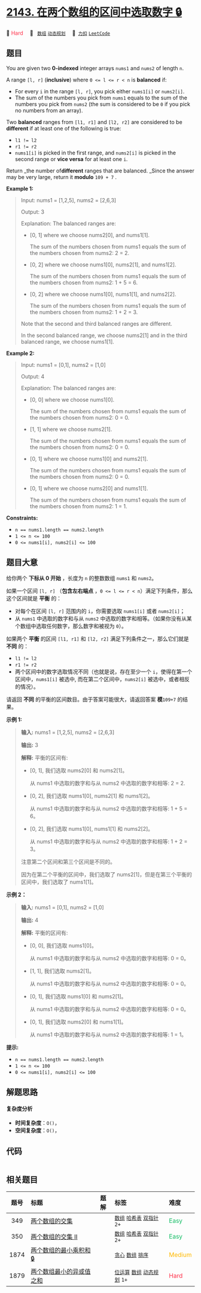 # [2143. 在两个数组的区间中选取数字 🔒](https://2xiao.github.io/leetcode-js/problem/2143.html)

🔴 <font color=#ff334b>Hard</font>&emsp; 🔖&ensp; [`数组`](/tag/array.md) [`动态规划`](/tag/dynamic-programming.md)&emsp; 🔗&ensp;[`力扣`](https://leetcode.cn/problems/choose-numbers-from-two-arrays-in-range) [`LeetCode`](https://leetcode.com/problems/choose-numbers-from-two-arrays-in-range)

## 题目

You are given two **0-indexed** integer arrays `nums1` and `nums2` of length
`n`.

A range `[l, r]` (**inclusive**) where `0 <= l <= r < n` is **balanced** if:

  * For every `i` in the range `[l, r]`, you pick either `nums1[i]` or `nums2[i]`.
  * The sum of the numbers you pick from `nums1` equals to the sum of the numbers you pick from `nums2` (the sum is considered to be `0` if you pick no numbers from an array).

Two **balanced** ranges from `[l1, r1]` and `[l2, r2]` are considered to be
**different** if at least one of the following is true:

  * `l1 != l2`
  * `r1 != r2`
  * `nums1[i]` is picked in the first range, and `nums2[i]` is picked in the second range or **vice versa** for at least one `i`.

Return _the number of**different** ranges that are balanced. _Since the answer
may be very large, return it **modulo** `109 + 7` _._



**Example 1:**

> Input: nums1 = [1,2,5], nums2 = [2,6,3]
> 
> Output: 3
> 
> Explanation: The balanced ranges are:
> - [0, 1] where we choose nums2[0], and nums1[1].
> 
>   The sum of the numbers chosen from nums1 equals the sum of the numbers chosen from nums2: 2 = 2.
> - [0, 2] where we choose nums1[0], nums2[1], and nums1[2].
> 
>   The sum of the numbers chosen from nums1 equals the sum of the numbers chosen from nums2: 1 + 5 = 6.
> - [0, 2] where we choose nums1[0], nums1[1], and nums2[2].
> 
>   The sum of the numbers chosen from nums1 equals the sum of the numbers chosen from nums2: 1 + 2 = 3.
> 
> Note that the second and third balanced ranges are different.
> 
> In the second balanced range, we choose nums2[1] and in the third balanced range, we choose nums1[1].

**Example 2:**

> Input: nums1 = [0,1], nums2 = [1,0]
> 
> Output: 4
> 
> Explanation: The balanced ranges are:
> - [0, 0] where we choose nums1[0].
> 
>   The sum of the numbers chosen from nums1 equals the sum of the numbers chosen from nums2: 0 = 0.
> - [1, 1] where we choose nums2[1].
> 
>   The sum of the numbers chosen from nums1 equals the sum of the numbers chosen from nums2: 0 = 0.
> - [0, 1] where we choose nums1[0] and nums2[1].
> 
>   The sum of the numbers chosen from nums1 equals the sum of the numbers chosen from nums2: 0 = 0.
> - [0, 1] where we choose nums2[0] and nums1[1].
> 
>   The sum of the numbers chosen from nums1 equals the sum of the numbers chosen from nums2: 1 = 1.

**Constraints:**

  * `n == nums1.length == nums2.length`
  * `1 <= n <= 100`
  * `0 <= nums1[i], nums2[i] <= 100`


## 题目大意

给你两个 **下标从 0 开始** ，长度为 `n` 的整数数组 `nums1` 和 `nums2`。

如果一个区间 `[l, r]` （**包含左右端点** ，`0 <= l <= r < n`）满足下列条件，那么这个区间就是 **平衡** 的：

  * 对每个在区间 `[l, r]` 范围内的 `i`，你需要选取 `nums1[i]` 或者 `nums2[i]`；
  * 从 `nums1` 中选取的数字和与从 `nums2` 中选取的数字和相等。（如果你没有从某个数组中选取任何数字，那么数字和被视为 `0`）。

如果两个 **平衡** 的区间 `[l1, r1]` 和 `[l2, r2]` 满足下列条件之一，那么它们就是 **不同** 的：

  * `l1 != l2`
  * `r1 != r2`
  * 两个区间中的数字选取情况不同（也就是说，存在至少一个 `i`，使得在第一个区间中，`nums1[i]` 被选中, 而在第二个区间中，`nums2[i]` 被选中，或者相反的情况）。

请返回 **不同** 的平衡的区间数目。由于答案可能很大，请返回答案 **模**`109+7` 的结果。



**示例 1:**

> 
> 
> 
> 
> 
> **输入:** nums1 = [1,2,5], nums2 = [2,6,3]
> 
> **输出:** 3
> 
> **解释:** 平衡的区间有:
> - [0, 1], 我们选取 nums2[0] 和 nums2[1]。
> 
>   从 nums1 中选取的数字和与从 nums2 中选取的数字和相等: 2 = 2.
> - [0, 2], 我们选取 nums1[0], nums2[1] 和 nums1[2]。
> 
>   从 nums1 中选取的数字和与从 nums2 中选取的数字和相等: 1 + 5 = 6。
> - [0, 2], 我们选取 nums1[0], nums1[1] 和 nums2[2]。
> 
>   从 nums1 中选取的数字和与从 nums2 中选取的数字和相等: 1 + 2 = 3。
> 
> 注意第二个区间和第三个区间是不同的。
> 
> 因为在第二个平衡的区间中，我们选取了 nums2[1]，但是在第三个平衡的区间中，我们选取了 nums1[1]。
> 
> 

**示例 2：**

> 
> 
> 
> 
> 
> **输入:** nums1 = [0,1], nums2 = [1,0]
> 
> **输出:** 4
> 
> **解释:** 平衡的区间有:
> - [0, 0], 我们选取 nums1[0]。
> 
>   从 nums1 中选取的数字和与从 nums2 中选取的数字和相等: 0 = 0。
> - [1, 1], 我们选取 nums2[1]。
> 
>   从 nums1 中选取的数字和与从 nums2 中选取的数字和相等: 0 = 0。
> - [0, 1], 我们选取 nums1[0] 和 nums2[1]。
> 
>   从 nums1 中选取的数字和与从 nums2 中选取的数字和相等: 0 = 0。
> - [0, 1], 我们选取 nums2[0] 和 nums1[1]。
> 
>   从 nums1 中选取的数字和与从 nums2 中选取的数字和相等: 1 = 1。
> 
> 



**提示:**

  * `n == nums1.length == nums2.length`
  * `1 <= n <= 100`
  * `0 <= nums1[i], nums2[i] <= 100`


## 解题思路

#### 复杂度分析

- **时间复杂度**：`O()`，
- **空间复杂度**：`O()`，

## 代码

```javascript

```

## 相关题目

<!-- prettier-ignore -->
| 题号 | 标题 | 题解 | 标签 | 难度 |
| :------: | :------ | :------: | :------ | :------ |
| 349 | [两个数组的交集](https://leetcode.com/problems/intersection-of-two-arrays) |  |  [`数组`](/tag/array.md) [`哈希表`](/tag/hash-table.md) [`双指针`](/tag/two-pointers.md) `2+` | <font color=#15bd66>Easy</font> |
| 350 | [两个数组的交集 II](https://leetcode.com/problems/intersection-of-two-arrays-ii) |  |  [`数组`](/tag/array.md) [`哈希表`](/tag/hash-table.md) [`双指针`](/tag/two-pointers.md) `2+` | <font color=#15bd66>Easy</font> |
| 1874 | [两个数组的最小乘积和 🔒](https://leetcode.com/problems/minimize-product-sum-of-two-arrays) |  |  [`贪心`](/tag/greedy.md) [`数组`](/tag/array.md) [`排序`](/tag/sorting.md) | <font color=#ffb800>Medium</font> |
| 1879 | [两个数组最小的异或值之和](https://leetcode.com/problems/minimum-xor-sum-of-two-arrays) |  |  [`位运算`](/tag/bit-manipulation.md) [`数组`](/tag/array.md) [`动态规划`](/tag/dynamic-programming.md) `1+` | <font color=#ff334b>Hard</font> |